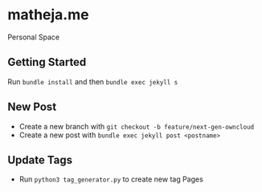 # matheja.me

Personal Space

## Getting Started

Run ``bundle install`` and then ``bundle exec jekyll s``

## New Post

- Create a new branch with ``git checkout -b feature/next-gen-owncloud``
- Create a new post with ``bundle exec jekyll post <postname>``

## Update Tags

- Run ``python3 tag_generator.py`` to create new tag Pages
